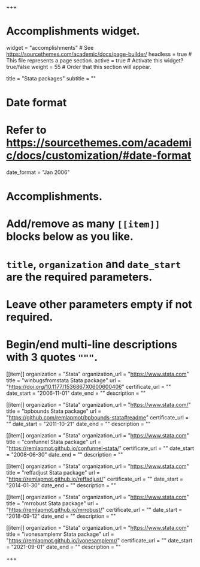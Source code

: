 +++
# Accomplishments widget.
widget = "accomplishments"  # See https://sourcethemes.com/academic/docs/page-builder/
headless = true  # This file represents a page section.
active = true  # Activate this widget? true/false
weight = 55  # Order that this section will appear.

title = "Stata packages"
subtitle = ""

# Date format
#   Refer to https://sourcethemes.com/academic/docs/customization/#date-format
date_format = "Jan 2006"

# Accomplishments.
#   Add/remove as many `[[item]]` blocks below as you like.
#   `title`, `organization` and `date_start` are the required parameters.
#   Leave other parameters empty if not required.
#   Begin/end multi-line descriptions with 3 quotes `"""`.

[[item]]
  organization = "Stata"
  organization_url = "https://www.stata.com"
  title = "winbugsfromstata Stata package"
  url = "https://doi.org/10.1177/1536867X0600600406"
  certificate_url = ""
  date_start = "2006-11-01"
  date_end = ""
  description = ""

[[item]]
  organization = "Stata"
  organization_url = "https://www.stata.com/"
  title = "bpbounds Stata package"
  url = "https://github.com/remlapmot/bpbounds-stata#readme"
  certificate_url = ""
  date_start = "2011-10-21"
  date_end = ""
  description = ""

[[item]]
  organization = "Stata"
  organization_url = "https://www.stata.com"
  title = "confunnel Stata package"
  url = "https://remlapmot.github.io/confunnel-stata/"
  certificate_url = ""
  date_start = "2008-06-30"
  date_end = ""
  description = ""

[[item]]
  organization = "Stata"
  organization_url = "https://www.stata.com"
  title = "reffadjust Stata package"
  url = "https://remlapmot.github.io/reffadjust/"
  certificate_url = ""
  date_start = "2014-01-30"
  date_end = ""
  description = ""

[[item]]
  organization = "Stata"
  organization_url = "https://www.stata.com"
  title = "mrrobust Stata package"
  url = "https://remlapmot.github.io/mrrobust/"
  certificate_url = ""
  date_start = "2018-09-12"
  date_end = ""
  description = ""

[[item]]
  organization = "Stata"
  organization_url = "https://www.stata.com"
  title = "ivonesamplemr Stata package"
  url = "https://remlapmot.github.io/ivonesamplemr/"
  certificate_url = ""
  date_start = "2021-09-01"
  date_end = ""
  description = ""

+++
